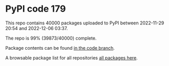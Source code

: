 # PyPI code 179

This repo contains 40000 packages uploaded to PyPI between 
2022-11-29 20:54 and 2022-12-06 03:37.

The repo is 99% (39873/40000) complete.

Package contents can be found [in the code branch](https://github.com/pypi-data/pypi-mirror-179/tree/code/packages).

A browsable package list for all repositories [all packages here](https://pypi-data.github.io/website/repositories/pypi-mirror-179).


